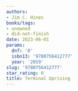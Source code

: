 ```yaml
---
authors:
- Jim C. Hines
books/tags:
- unowned
- did-not-finish
date: 2023-06-01
params:
  dnf: '0'
  isbn13: '9780756412777'
  year: '2019'
slug: '9780756412777'
star_rating: 0
title: Terminal Uprising
---
```


<!--more-->
